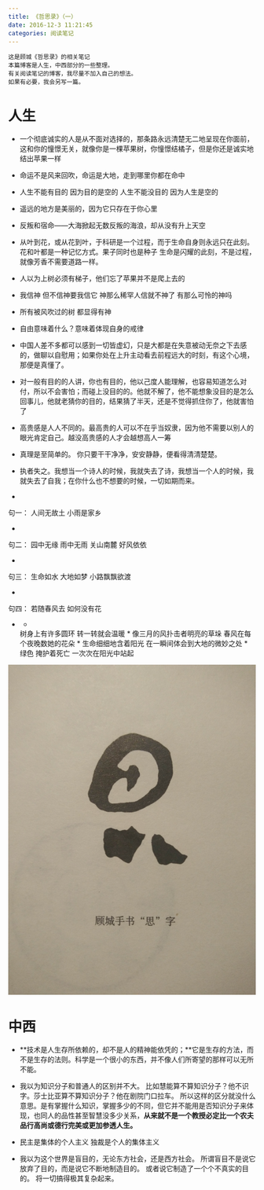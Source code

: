 ```yaml
---
title: 《哲思录》（一）
date: 2016-12-3 11:21:45
categories: 阅读笔记
---
```

```
这是顾城《哲思录》的相关笔记
本篇博客是人生，中西部分的一些整理。
有关阅读笔记的博客，我尽量不加入自己的想法。
如果有必要，我会另写一篇。
```

# 人生

- 一个彻底诚实的人是从不面对选择的，那条路永远清楚无二地呈现在你面前，这和你的憧憬无关，就像你是一棵苹果树，你憧憬结橘子，但是你还是诚实地结出苹果一样


- 命运不是风来回吹，命运是大地，走到哪里你都在命中


- 人生不能有目的
  因为目的是空的
  人生不能没目的
  因为人生是空的


- 遥远的地方是美丽的，因为它只存在于你心里


- 反叛和宿命——大海掀起无数反叛的海浪，却从没有升上天空


- 从叶到花，或从花到叶，于科研是一个过程，而于生命自身则永远只在此刻。花和叶都是一种记忆方式。果子同时也是种子
  生命是闪耀的此刻，不是过程，就像芳香不需要道路一样。


- 人以为上树必须有梯子，他们忘了苹果并不是爬上去的


- 我信神 但不信神要我信它
  神那么稀罕人信就不神了  有那么可怜的神吗


- 所有被风吹过的树
  都显得有神


- 自由意味着什么？意味着体现自身的戒律


- 中国人差不多都可以感到一切皆虚幻，只是大都是在失意被动无奈之下去感的，做聊以自慰用；如果你处在上升主动看去前程远大的时刻，有这个心境，那便是真懂了。


- 对一般有目的的人讲，你也有目的，他以己度人能理解，也容易知道怎么对付，所以不会害怕；而碰上没目的的。他就不解了，他不能想象没目的是怎么回事儿，他就老猜你的目的，结果猜了半天，还是不觉得抓住你了，他就害怕了


- 高贵感是人人不同的。最高贵的人可以不在乎当奴隶，因为他不需要以别人的眼光肯定自己。越没高贵感的人才会越想高人一筹


- 真理是至简单的。
  你只要干干净净，安安静静，便看得清清楚楚。


- 执者失之。我想当一个诗人的时候，我就失去了诗，我想当一个人的时候，我就失去了自我；在你什么也不想要的时候，一切如期而来。




- 
句一：
人间无故土
小雨是家乡

- 
句二：
园中无缘
雨中无雨
关山南麓
好风依依

- 
句三：
生命如水
大地如梦
小路飘飘欲渡

- 
句四：
若随春风去
如何没有花


- *
  树身上有许多圆环
  转一转就会温暖
  *
  像三月的风扑击者明亮的草垛
  春风在每个夜晚数她的花朵
  *
  生命细细地含着阳光
  在一瞬间体会到大地的微妙之处
  *
  绿色
  掩护着死亡
  一次次在阳光中站起


![顾城手书“思”字](/img/read/si.jpg)


# 中西

- **技术是人生存所依赖的，却不是人的精神能依凭的；**它是生存的方法，而不是生存的法则。科学是一个很小的东西，并不像人们所寄望的那样可以无所不能。


- 我以为知识分子和普通人的区别并不大。
   比如慧能算不算知识分子？他不识字。莎士比亚算不算知识分子？他在剧院门口拉车。
   所以这样的区分就没什么意思。是有掌握什么知识，掌握多少的不同，但它并不能用是否知识分子来体现，也同人的品性甚至智慧没多少关系，**从来就不是一个教授必定比一个农夫品行高尚或德行完美或更加参透人生。**


- 民主是集体的个人主义
   独裁是个人的集体主义


-  我以为这个世界是盲目的，无论东方社会，还是西方社会。
   所谓盲目不是说它放弃了目的，而是说它不断地制造目的。
   或者说它制造了一个个不真实的目的。
   将一切搞得极其复杂起来。
